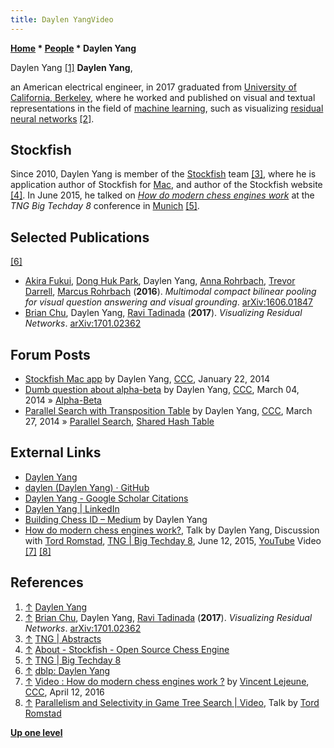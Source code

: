 ```yaml
---
title: Daylen YangVideo
---
```

**[Home](Home "Home") * [People](People "People") * Daylen Yang**

[](https://daylen.com/) Daylen Yang <a id="cite-note-1" href="#cite-ref-1">[1]</a>
**Daylen Yang**,

an American electrical engineer, in 2017 graduated from [University of California, Berkeley](University_of_California,_Berkeley "University of California, Berkeley"), where he worked and published on visual and textual representations in the field of [machine learning](Learning "Learning"), such as visualizing [residual neural networks](Neural_Networks#Residual "Neural Networks") <a id="cite-note-2" href="#cite-ref-2">[2]</a>.

## Stockfish

Since 2010, Daylen Yang is member of the [Stockfish](Stockfish "Stockfish") team <a id="cite-note-3" href="#cite-ref-3">[3]</a>, where he is application author of Stockfish for [Mac](Macintosh "Macintosh"), and author of the Stockfish website <a id="cite-note-4" href="#cite-ref-4">[4]</a>.
In June 2015, he talked on *[How do modern chess engines work](#video)* at the *TNG Big Techday 8* conference in [Munich](https://en.wikipedia.org/wiki/Munich) <a id="cite-note-5" href="#cite-ref-5">[5]</a>.

## Selected Publications

<a id="cite-note-6" href="#cite-ref-6">[6]</a>

- [Akira Fukui](https://github.com/akirafukui), [Dong Huk Park](https://dblp.org/pers/hd/p/Park:Dong_Huk), Daylen Yang, [Anna Rohrbach](https://www.mpi-inf.mpg.de/departments/computer-vision-and-multimodal-computing/people/alumni-and-former-members/anna-rohrbach/), [Trevor Darrell](https://people.eecs.berkeley.edu/~trevor/), [Marcus Rohrbach](http://rohrbach.vision/) (**2016**). *Multimodal compact bilinear pooling for visual question answering and visual grounding*. [arXiv:1606.01847](https://arxiv.org/abs/1606.01847)
- [Brian Chu](https://dblp.org/pers/hd/c/Chu:Brian), Daylen Yang, [Ravi Tadinada](https://dblp.org/pers/hd/t/Tadinada:Ravi) (**2017**). *Visualizing Residual Networks*. [arXiv:1701.02362](https://arxiv.org/abs/1701.02362)

## Forum Posts

- [Stockfish Mac app](http://www.talkchess.com/forum/viewtopic.php?t=50992) by Daylen Yang, [CCC](CCC "CCC"), January 22, 2014
- [Dumb question about alpha-beta](http://www.talkchess.com/forum/viewtopic.php?t=51491) by Daylen Yang, [CCC](CCC "CCC"), March 04, 2014 » [Alpha-Beta](Alpha-Beta "Alpha-Beta")
- [Parallel Search with Transposition Table](http://www.talkchess.com/forum/viewtopic.php?t=51755) by Daylen Yang, [CCC](CCC "CCC"), March 27, 2014 » [Parallel Search](Parallel_Search "Parallel Search"), [Shared Hash Table](Shared_Hash_Table "Shared Hash Table")

## External Links

- [Daylen Yang](https://daylen.com/)
- [daylen (Daylen Yang) · GitHub](https://github.com/daylen)
- [Daylen Yang - Google Scholar Citations](https://scholar.google.com/citations?user=DzI-iPQAAAAJ&hl=en)
- [Daylen Yang | LinkedIn](https://www.linkedin.com/in/daylenyang/)
- [Building Chess ID – Medium](https://medium.com/@daylenyang/building-chess-id-99afa57326cd) by Daylen Yang
- [How do modern chess engines work?](http://www.tngtech.com/tng-ueber-uns/bigtechday/big-techday-8/abstracts.html#c9802), Talk by Daylen Yang, Discussion with [Tord Romstad](Tord_Romstad "Tord Romstad"), [TNG | Big Techday 8](http://www.tngtech.com/tng-ueber-uns/bigtechday/big-techday-8.html), June 12, 2015, [YouTube](https://en.wikipedia.org/wiki/YouTube) Video <a id="cite-note-7" href="#cite-ref-7">[7]</a> <a id="cite-note-8" href="#cite-ref-8">[8]</a>

## References

1. <a id="cite-ref-1" href="#cite-note-1">↑</a> [Daylen Yang](https://daylen.com/)
1. <a id="cite-ref-2" href="#cite-note-2">↑</a> [Brian Chu](https://dblp.org/pers/hd/c/Chu:Brian), Daylen Yang, [Ravi Tadinada](https://dblp.org/pers/hd/t/Tadinada:Ravi) (**2017**). *Visualizing Residual Networks*. [arXiv:1701.02362](https://arxiv.org/abs/1701.02362)
1. <a id="cite-ref-3" href="#cite-note-3">↑</a> [TNG | Abstracts](http://www.tngtech.com/tng-ueber-uns/bigtechday/big-techday-8/abstracts.html)
1. <a id="cite-ref-4" href="#cite-note-4">↑</a> [About - Stockfish - Open Source Chess Engine](https://stockfishchess.org/about/)
1. <a id="cite-ref-5" href="#cite-note-5">↑</a> [TNG | Big Techday 8](https://www.tngtech.com/en/tng-about-us/bigtechday/big-techday-8.html)
1. <a id="cite-ref-6" href="#cite-note-6">↑</a> [dblp: Daylen Yang](https://dblp.org/pers/hd/y/Yang:Daylen)
1. <a id="cite-ref-7" href="#cite-note-7">↑</a> [Video : How do modern chess engines work ?](http://www.talkchess.com/forum/viewtopic.php?t=59836) by [Vincent Lejeune](index.php?title=Vincent_Lejeune&action=edit&redlink=1 "Vincent Lejeune (page does not exist)"), [CCC](CCC "CCC"), April 12, 2016
1. <a id="cite-ref-8" href="#cite-note-8">↑</a> [Parallelism and Selectivity in Game Tree Search | Video](Tord_Romstad#Video "Tord Romstad"), Talk by [Tord Romstad](Tord_Romstad "Tord Romstad")

**[Up one level](People "People")**

